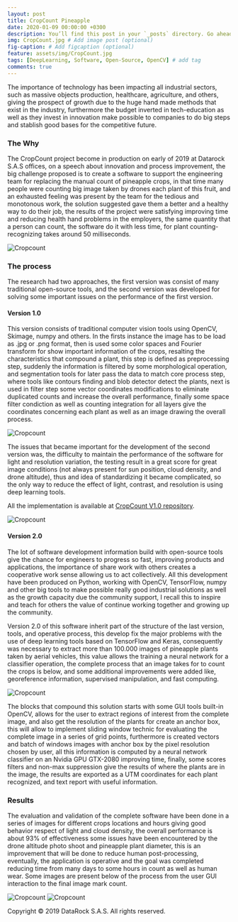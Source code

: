 ```yaml
---
layout: post
title: CropCount Pineapple
date: 2020-01-09 00:00:00 +0300
description: You’ll find this post in your `_posts` directory. Go ahead and edit it and re-build the site to see your changes. # Add post description (optional)
img: CropCount.jpg # Add image post (optional)
fig-caption: # Add figcaption (optional)
feature: assets/img/CropCount.jpg
tags: [DeepLearning, Software, Open-Source, OpenCV] # add tag
comments: true
---
```

The importance of technology has been impacting all industrial sectors, such as massive objects production, healthcare, agriculture, and others, giving the prospect of growth due to the huge hand made methods that exist in the industry, furthermore the budget inverted in tech-education as well as they invest in innovation make possible to companies to do big steps and stablish good bases for the competitive future.

### The Why
The CropCount project become in production on early of 2019 at Datarock S.A.S offices,  on a speech about innovation and process improvement, the big challenge proposed is to create a software to support the engineering team for replacing the manual count of pineapple crops, in that time many people were counting big image taken by drones each plant of this fruit, and an exhausted feeling was present by the team for the tedious and monotonous work, the solution suggested gave them a better and a healthy way to do their job, the results of the project were satisfying improving time and reducing health hand problems in the employers, the same quantity that a person can count, the software do it with less time, for plant counting-recognizing takes around 50 milliseconds.

![Cropcount]({{site.baseurl}}/assets/img/cropcount/Cropcount-Process.png)

### The process

The research had two approaches, the first version was consist of many traditional open-source tools, and the second version was developed for solving some important issues on the performance of the first version.

#### Version 1.0
This version consists of traditional computer vision tools using OpenCV, Skimage, numpy and others. In the firsts instance the image has to be load as .jpg or .png format, then is used some color spaces and Fourier transform for show important information of the crops, resalting the characteristics that compound a plant, this step is defined as preprocessing step, suddenly the information is filtered by some morphological operation, and segmentation tools for later pass the data to match core process step, where tools like contours finding and blob detector detect the plants, next is used in filter step some vector coordinates modifications to eliminate duplicated counts and increase the overall performance, finally some space filter condiction as well as counting integration for all layers give the coordinates concerning each plant as well as an image drawing the overall process.

![Cropcount]({{site.baseurl}}/assets/img/cropcount/CropCountV1.0.png)

The issues that became important for the development of the second version was, the difficulty to maintain the performance of the software for light and resolution variation, the testing result in a great score for great image conditions (not always present for sun position, cloud density, and drone altitude), thus and idea of standardizing it became complicated, so the only way to reduce the effect of light, contrast, and resolution is using deep learning tools.

All the implementation is available at [CropCount V1.0 repository](https://github.com/dfalveargOT/CropCount_V1.0.git).

![Cropcount]({{site.baseurl}}/assets/img/cropcount/cp15lateral.jpg)

#### Version 2.0

The lot of software development information build with open-source tools give the chance for engineers to progress so fast, improving products and applications, the importance of share work with others creates a cooperative work sense allowing us to act collectively. All this development have been produced on Python, working with OpenCV, TensorFlow, numpy and other big tools to make possible really good industrial solutions as well as the growth capacity due the community support, I recall this to inspire and teach for others the value of continue working together and growing up the community.

Version 2.0 of this software inherit part of the structure of the last version, tools, and operative process, this develop fix the major problems with the use of deep learning tools based on TensorFlow and Keras, consequently was necessary to extract more than 100.000 images of pineapple plants taken by aerial vehicles, this value allows the training a neural network for a classifier operation, the complete process that an image takes for to count the crops is below, and some additional improvements were added like, georeference information, supervised manipulation, and fast computing.

![Cropcount]({{site.baseurl}}/assets/img/cropcount/CropCountV2.0.png)

The blocks that compound this solution starts with some GUI tools built-in OpenCV, allows for the user to extract regions of interest from the complete image, and also get the resolution of the plants for create an anchor box, this will allow to implement sliding window technic for evaluating the complete image in a series of grid points, furthermore is created vectors and batch of windows images with anchor box by the pixel resolution chosen by user, all this information is computed by a neural network classifier on an Nvidia GPU GTX-2080 improving time, finally, some scores filters and non-max suppression give the results of where the plants are in the image, the results are exported as a UTM coordinates for each plant recognized, and text report with useful information.


### Results

The evaluation and validation of the complete software have been done in a series of images for different crops locations and hours giving good behavior respect of light and cloud density, the overall performance is about 93% of effectiveness some issues have been encountered by the drone altitude photo shoot and pineapple plant diameter, this is an improvement that will be done to reduce human post-processing, eventually, the application is operative and the goal was completed reducing time from many days to some hours in count as well as human wear. Some images are present below of the process from the user GUI interaction to the final image mark count.

![Cropcount]({{site.baseurl}}/assets/img/cropcount/CropCountP3.png)
![Cropcount]({{site.baseurl}}/assets/img/cropcount/cp23.jpg)

Copyright © 2019 DataRock S.A.S. All rights reserved.

